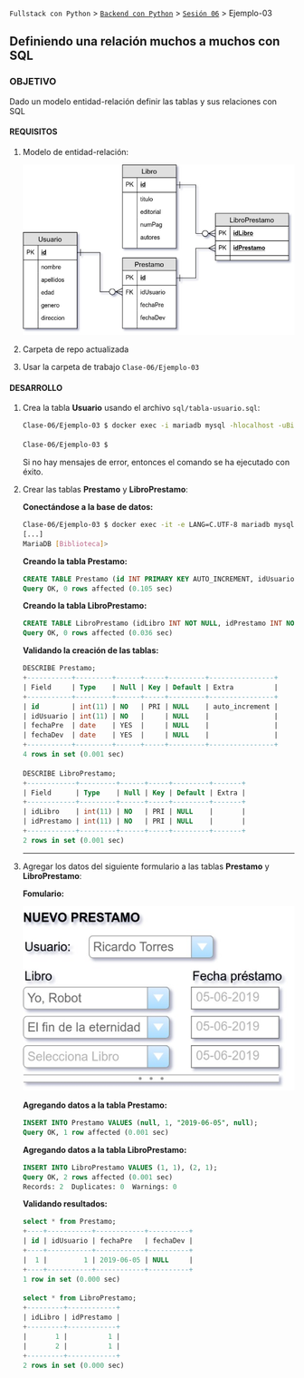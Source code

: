 `Fullstack con Python` > [`Backend con Python`](../../Readme.md) > [`Sesión 06`](../Readme.md) > Ejemplo-03
## Definiendo una relación muchos a muchos con SQL

### OBJETIVO
Dado un modelo entidad-relación definir las tablas y sus relaciones con SQL

#### REQUISITOS
1. Modelo de entidad-relación:

   ![Diagrama entidad-relación](modelo-entidad-relacion.jpg)

1. Carpeta de repo actualizada
1. Usar la carpeta de trabajo `Clase-06/Ejemplo-03`


#### DESARROLLO
1. Crea la tabla __Usuario__ usando el archivo `sql/tabla-usuario.sql`:

   ```bash
   Clase-06/Ejemplo-03 $ docker exec -i mariadb mysql -hlocalhost -uBiblioteca -pBiblioteca Biblioteca < sql/tabla-usuario.sql

   Clase-06/Ejemplo-03 $
   ```
   Si no hay mensajes de error, entonces el comando se ha ejecutado con éxito.

1. Crear las tablas __Prestamo__ y __LibroPrestamo__:

   __Conectándose a la base de datos:__

    ```bash
    Clase-06/Ejemplo-03 $ docker exec -it -e LANG=C.UTF-8 mariadb mysql -hlocalhost -uBiblioteca -pBiblioteca Biblioteca
    [...]
    MariaDB [Biblioteca]>
    ```

   __Creando la tabla Prestamo:__

   ```sql
   CREATE TABLE Prestamo (id INT PRIMARY KEY AUTO_INCREMENT, idUsuario INT NOT NULL, fechaPre DATE, fechaDev DATE);
   Query OK, 0 rows affected (0.105 sec)
   ```

   __Creando la tabla LibroPrestamo:__

   ```sql
   CREATE TABLE LibroPrestamo (idLibro INT NOT NULL, idPrestamo INT NOT NULL, PRIMARY KEY (idLibro, idPrestamo));
   Query OK, 0 rows affected (0.036 sec)
   ```

   __Validando la creación de las tablas:__

   ```sql
   DESCRIBE Prestamo;
   +-----------+---------+------+-----+---------+----------------+
   | Field     | Type    | Null | Key | Default | Extra          |
   +-----------+---------+------+-----+---------+----------------+
   | id        | int(11) | NO   | PRI | NULL    | auto_increment |
   | idUsuario | int(11) | NO   |     | NULL    |                |
   | fechaPre  | date    | YES  |     | NULL    |                |
   | fechaDev  | date    | YES  |     | NULL    |                |
   +-----------+---------+------+-----+---------+----------------+
   4 rows in set (0.001 sec)

   DESCRIBE LibroPrestamo;
   +------------+---------+------+-----+---------+-------+
   | Field      | Type    | Null | Key | Default | Extra |
   +------------+---------+------+-----+---------+-------+
   | idLibro    | int(11) | NO   | PRI | NULL    |       |
   | idPrestamo | int(11) | NO   | PRI | NULL    |       |
   +------------+---------+------+-----+---------+-------+
   2 rows in set (0.001 sec)
   ```
   ***

1. Agregar los datos del siguiente formulario a las tablas __Prestamo__ y __LibroPrestamo__:

   __Fomulario:__

   ![Fomulario](assets/nuevo-prestamo.jpg)

   __Agregando datos a la tabla Prestamo:__

   ```sql
   INSERT INTO Prestamo VALUES (null, 1, "2019-06-05", null);
   Query OK, 1 row affected (0.001 sec)
   ```

   __Agregando datos a la tabla LibroPrestamo:__

   ```sql
   INSERT INTO LibroPrestamo VALUES (1, 1), (2, 1);
   Query OK, 2 rows affected (0.001 sec)
   Records: 2  Duplicates: 0  Warnings: 0
   ```

   __Validando resultados:__

   ```sql
   select * from Prestamo;
   +----+-----------+------------+----------+
   | id | idUsuario | fechaPre   | fechaDev |
   +----+-----------+------------+----------+
   |  1 |         1 | 2019-06-05 | NULL     |
   +----+-----------+------------+----------+
   1 row in set (0.000 sec)

   select * from LibroPrestamo;
   +---------+------------+
   | idLibro | idPrestamo |
   +---------+------------+
   |       1 |          1 |
   |       2 |          1 |
   +---------+------------+
   2 rows in set (0.000 sec)
   ```
